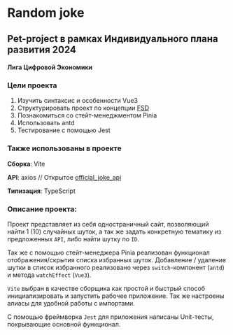 # Random joke
## Pet-project в рамках Индивидуального плана развития 2024
#### Лига Цифровой Экономики

### Цели проекта
1) Изучить синтаксис и особенности Vue3
2) Структурировать проект по концепции [FSD](https://feature-sliced.design/ru/)
3) Познакомиться со стейт-менеджментом Pinia
4) Использовать antd
5) Тестирование с помощью Jest

### Также использованы в проекте
__Сборка__: Vite

__API__: axios // Открытое [official_joke_api](https://github.com/15Dkatz/official_joke_api)

__Типизация__: TypeScript

### Описание проекта:
Проект представляет из себя одностраничный сайт, позволяющий найти 1 (10) случайных шуток, а так же задать конкретную тематику из предложенных ```API```, либо найти шутку по ```ID```.

Так же с помощью стейт-менеджера Pinia реализован функционал отображения/скрытия списка избранных шуток.
Добавление / удаление шутки в список избранного реализовано через ```switch```-компонент (```antd```) и метода ```watchEffect``` (```Vue3```).

```Vite``` выбран в качестве сборщика как простой и быстрый способ инициализировать и запустить рабочее приложение. Так же настроены алиасы для удобной работы с импортами.

С помощью фреймворка ```Jest``` для приложения написаны Unit-тесты, покрывающие основной функционал.
